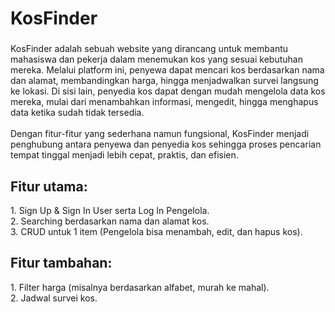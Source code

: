 <h1 align="left">KosFinder</h1>

###

<p align="left">KosFinder adalah sebuah website yang dirancang untuk membantu mahasiswa dan pekerja dalam menemukan kos yang sesuai kebutuhan mereka. Melalui platform ini, penyewa dapat mencari kos berdasarkan nama dan alamat, membandingkan harga, hingga menjadwalkan survei langsung ke lokasi. Di sisi lain, penyedia kos dapat dengan mudah mengelola data kos mereka, mulai dari menambahkan informasi, mengedit, hingga menghapus data ketika sudah tidak tersedia.<br><br>Dengan fitur-fitur yang sederhana namun fungsional, KosFinder menjadi penghubung antara penyewa dan penyedia kos sehingga proses pencarian tempat tinggal menjadi lebih cepat, praktis, dan efisien.</p>

###

<h2 align="left">Fitur utama:</h2>
<p align="left">1. Sign Up & Sign In User serta Log In Pengelola.<br>2. Searching berdasarkan nama dan alamat kos.<br>3. CRUD untuk 1 item (Pengelola bisa menambah, edit, dan hapus kos).</p>

### 

<h2 align="left">Fitur tambahan:</h2>
<p align="left">1. Filter harga (misalnya berdasarkan alfabet, murah ke mahal).<br>2. Jadwal survei kos. </p>
